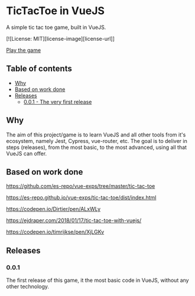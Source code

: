 # TicTacToe in VueJS

A simple tic tac toe game, built in VueJS.

[![License: MIT][license-image][license-url]]

[Play the game](https://www.alexandrecanijo.com/tictactoevuejs/)

## Table of contents

* [Why](#why)
* [Based on work done](#based-on-work-done)
* [Releases](#releases)
  * [0.0.1 - The very first release](#0.0.1) 


## Why

The aim of this project/game is to learn VueJS and all other tools from
it's ecosystem, namely Jest, Cypress, vue-router, etc.
The goal is to deliver in steps (releases), from the most basic, to the
most advanced, using all that VueJS can offer.

## Based on work done

https://github.com/es-repo/vue-exps/tree/master/tic-tac-toe

https://es-repo.github.io/vue-exps/tic-tac-toe/dist/index.html

https://codepen.io/Dirtier/pen/ALxWLy

https://ejdraper.com/2018/01/17/tic-tac-toe-with-vuejs/

https://codepen.io/timrijkse/pen/XjLGKv

## Releases

### 0.0.1
The first release of this game, it the most basic code in VueJS, without any other technology.
